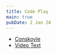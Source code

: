 ```yaml
---
title: Code Play
main: true
pubDate: 2 Jan 24
---
```

- [Conskoyle](https://rgba.from.pub)
- [Video Text](https://text.from.pub)